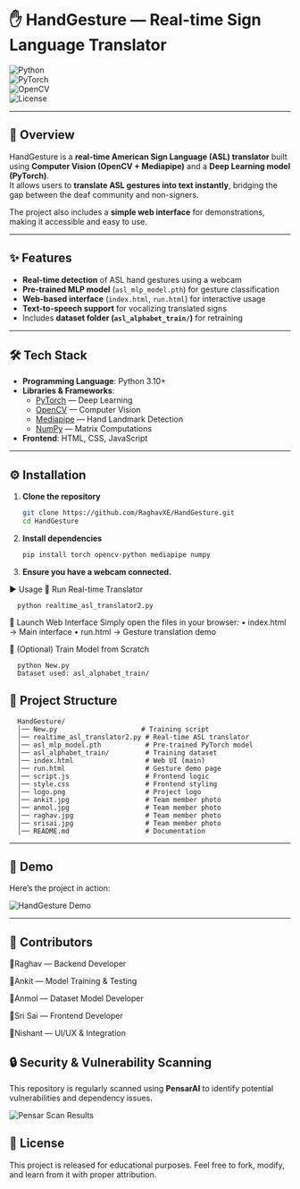 # ✋ HandGesture — Real-time Sign Language Translator  

![Python](https://img.shields.io/badge/Python-3.10%2B-blue?logo=python)  
![PyTorch](https://img.shields.io/badge/PyTorch-ML-orange?logo=pytorch)  
![OpenCV](https://img.shields.io/badge/OpenCV-Computer%20Vision-green?logo=opencv)  
![License](https://img.shields.io/badge/License-Educational-lightgrey)  

---



## 📖 Overview  
HandGesture is a **real-time American Sign Language (ASL) translator** built using **Computer Vision (OpenCV + Mediapipe)** and a **Deep Learning model (PyTorch)**.  
It allows users to **translate ASL gestures into text instantly**, bridging the gap between the deaf community and non-signers.  

The project also includes a **simple web interface** for demonstrations, making it accessible and easy to use.  

---



## ✨ Features  
- **Real-time detection** of ASL hand gestures using a webcam  
- **Pre-trained MLP model** (`asl_mlp_model.pth`) for gesture classification  
- **Web-based interface** (`index.html`, `run.html`) for interactive usage  
- **Text-to-speech support** for vocalizing translated signs  
- Includes **dataset folder (`asl_alphabet_train/`)** for retraining  

---



## 🛠 Tech Stack  
- **Programming Language**: Python 3.10+  
- **Libraries & Frameworks**:  
  - [PyTorch](https://pytorch.org/) — Deep Learning  
  - [OpenCV](https://opencv.org/) — Computer Vision  
  - [Mediapipe](https://developers.google.com/mediapipe) — Hand Landmark Detection  
  - [NumPy](https://numpy.org/) — Matrix Computations  
- **Frontend**: HTML, CSS, JavaScript  

---



## ⚙️ Installation  

1. **Clone the repository**  
   ```bash
   git clone https://github.com/RaghavXE/HandGesture.git
   cd HandGesture

2. **Install dependencies**
   ```bash
   pip install torch opencv-python mediapipe numpy


3. **Ensure you have a webcam connected.**

  ▶️ Usage
  🔹 Run Real-time Translator
      
      python realtime_asl_translator2.py
      
  🔹 Launch Web Interface
      Simply open the files in your browser:
        • index.html → Main interface
        • run.html → Gesture translation demo
  
  🔹 (Optional) Train Model from Scratch
      
      python New.py
      Dataset used: asl_alphabet_train/
  

## 📂 Project Structure

      HandGesture/
      │── New.py                     # Training script
      │── realtime_asl_translator2.py # Real-time ASL translator
      │── asl_mlp_model.pth           # Pre-trained PyTorch model
      │── asl_alphabet_train/         # Training dataset
      │── index.html                  # Web UI (main)
      │── run.html                    # Gesture demo page
      │── script.js                   # Frontend logic
      │── style.css                   # Frontend styling
      │── logo.png                    # Project logo
      │── ankit.jpg                   # Team member photo
      │── anmol.jpg                   # Team member photo
      │── raghav.jpg                  # Team member photo
      │── srisai.jpg                  # Team member photo
      │── README.md                   # Documentation

---


## 📸 Demo  

   Here’s the project in action:  
    
   ![HandGesture Demo](WhatsApp%20Image%202025-08-31%20at%2010.00.12_dc497f8d.jpg)

    
  
---

## 👥 Contributors
    
  🔹Raghav — Backend Developer 
  
  🔹Ankit — Model Training & Testing
  
  🔹Anmol — Dataset Model Developer
  
  🔹Sri Sai — Frontend Developer
  
  🔹Nishant — UI/UX & Integration


## 🔒 Security & Vulnerability Scanning  

  This repository is regularly scanned using **PensarAI** to identify potential vulnerabilities and dependency issues.  

  
  ![Pensar Scan Results](WhatsApp%20Image%202025-08-31%20at%2015.10.32_eef2402d.jpg)


  

## 📜 License

  
  This project is released for educational purposes.
  Feel free to fork, modify, and learn from it with proper attribution.
